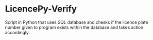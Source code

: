 # LicencePy-Verify
Script in Python that uses SQL database and chesks if the licence plate number given to program exists within the database and takes action accordingly.
